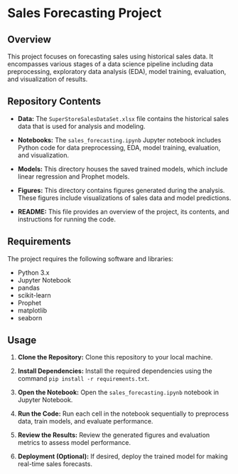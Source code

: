 # **Sales Forecasting Project**

## **Overview**
This project focuses on forecasting sales using historical sales data. It encompasses various stages of a data science pipeline including data preprocessing, exploratory data analysis (EDA), model training, evaluation, and visualization of results.

## **Repository Contents**

- **Data:** The `SuperStoreSalesDataSet.xlsx` file contains the historical sales data that is used for analysis and modeling.

- **Notebooks:** The `sales_forecasting.ipynb` Jupyter notebook includes Python code for data preprocessing, EDA, model training, evaluation, and visualization.

- **Models:** This directory houses the saved trained models, which include linear regression and Prophet models.

- **Figures:** This directory contains figures generated during the analysis. These figures include visualizations of sales data and model predictions.

- **README:** This file provides an overview of the project, its contents, and instructions for running the code.

## **Requirements**
The project requires the following software and libraries:

- Python 3.x
- Jupyter Notebook
- pandas
- scikit-learn
- Prophet
- matplotlib
- seaborn

## **Usage**

1. **Clone the Repository:** Clone this repository to your local machine.

2. **Install Dependencies:** Install the required dependencies using the command `pip install -r requirements.txt`.

3. **Open the Notebook:** Open the `sales_forecasting.ipynb` notebook in Jupyter Notebook.

4. **Run the Code:** Run each cell in the notebook sequentially to preprocess data, train models, and evaluate performance.

5. **Review the Results:** Review the generated figures and evaluation metrics to assess model performance.

6. **Deployment (Optional):** If desired, deploy the trained model for making real-time sales forecasts.




